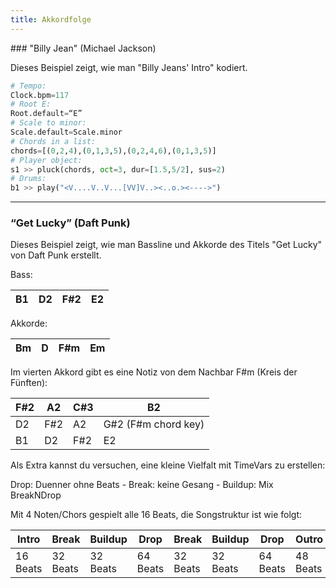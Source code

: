 ```yaml
---
title: Akkordfolge
---
```



### "Billy Jean" (Michael Jackson)

Dieses Beispiel zeigt, wie man "Billy Jeans' Intro" kodiert.

```python
# Tempo:
Clock.bpm=117
# Root E:
Root.default=“E”
# Scale to minor:
Scale.default=Scale.minor
# Chords in a list:
chords=[(0,2,4),(0,1,3,5),(0,2,4,6),(0,1,3,5)]
# Player object:
s1 >> pluck(chords, oct=3, dur=[1.5,5/2], sus=2)
# Drums:
b1 >> play("<V....V..V...[VV]V..><..o.><---->")
```

---

### “Get Lucky” (Daft Punk)

Dieses Beispiel zeigt, wie man Bassline und Akkorde des Titels "Get Lucky" von Daft Punk erstellt.

Bass:

|  **B1**  |  **D2** | **F#2** |  **E2**  |
| -------- | ------- | ------- | -------- |


Akkorde:

|  **Bm**  |  **D**  | **F#m** |  **Em**  |
| -------- | ------- | ------- | -------- |


Im vierten Akkord gibt es eine Notiz von dem Nachbar F#m (Kreis der Fünften):

|  **F#2** |  **A2** | **C#3** |  **B2**  |
| -------- | ------- | ------- | -------- |
|    D2    |    F#2  |   A2    | G#2 (F#m chord key) |
|    B1    |    D2   |   F#2   |    E2    |


Als Extra kannst du versuchen, eine kleine Vielfalt mit TimeVars zu erstellen:

Drop: Duenner ohne Beats - Break: keine Gesang - Buildup: Mix BreakNDrop

Mit 4 Noten/Chors gespielt alle 16 Beats, die Songstruktur ist wie folgt:

| **Intro** | **Break** | **Buildup** | **Drop** | **Break** | **Buildup** | **Drop**  | **Outro** |
| --------- | --------- | ----------- | -------- | --------- | ----------- | --------- | --------- |
|  16 Beats |  32 Beats |  32 Beats   | 64 Beats |  32 Beats |  32 Beats   |  64 Beats | 48 Beats  |


